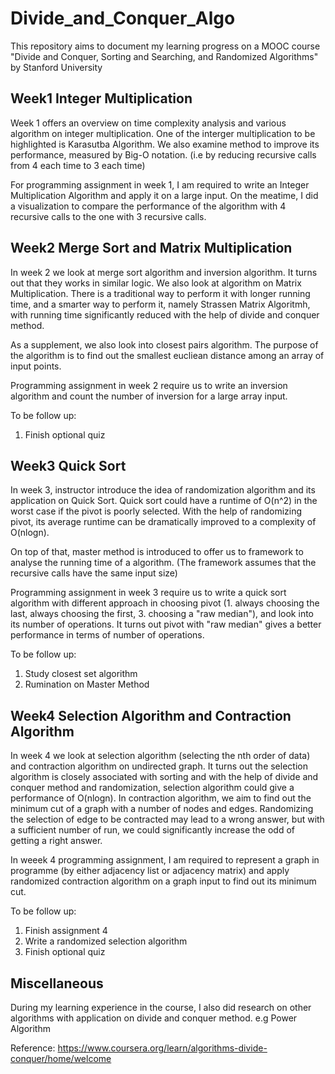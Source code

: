 # Divide_and_Conquer_Algo
This repository aims to document my learning progress on a MOOC course "Divide and Conquer, Sorting and Searching, and Randomized Algorithms" by Stanford University

## Week1 Integer Multiplication
Week 1 offers an overview on time complexity analysis and various algorithm on integer multiplication. One of the interger multiplication to be highlighted is Karasutba Algorithm. We also examine method to improve its performance, measured by Big-O notation. 
(i.e by reducing recursive calls from 4 each time to 3 each time)

For programming assignment in week 1, I am required to write an Integer Multiplication Algorithm and apply it on a large input. On the meatime, I did a visualization to compare the performance of the algorithm with 4 recursive calls to the one with 3 recursive calls.

## Week2 Merge Sort and Matrix Multiplication
In week 2  we look at merge sort algorithm and inversion algorithm. It turns out that they works in similar logic. We also look at algorithm on Matrix Multiplication. There is a traditional way to perform it with longer running time, and a smarter way to perform it, namely Strassen Matrix Algoritmh, with running time significantly reduced with the help of divide and conquer method.

As a supplement, we also look into closest pairs algorithm. The purpose of the algorithm is to find out the smallest eucliean distance among an array of input points.

Programming assignment in week 2 require us to write an inversion algorithm and count the number of inversion for a large array input.

To be follow up:
1. Finish optional quiz

## Week3 Quick Sort
In week 3, instructor introduce the idea of randomization algorithm and its application on Quick Sort. Quick sort could have a runtime of O(n^2) in the worst case if the pivot is poorly selected. With the help of randomizing pivot, its average runtime can be dramatically improved to a complexity of O(nlogn).

On top of that, master method is introduced to offer us to framework to analyse the running time of a algorithm. (The framework assumes that the recursive calls have the same input size)

Programming assignment in week 3 require us to write a quick sort algorithm with different approach in choosing pivot (1. always choosing the last, always choosing the first, 3. choosing a "raw median"), and look into its number of operations. It turns out pivot with "raw median" gives a better performance in terms of number of operations.

To be follow up:
1. Study closest set algorithm
2. Rumination on Master Method

## Week4 Selection Algorithm and Contraction Algorithm 
In week 4 we look at selection algorithm (selecting the nth order of data) and contraction algorithm on undirected graph. It turns out the selection algorithm is closely associated with sorting and with the help of divide and conquer method and randomization, selection algorithm could give a performance of O(nlogn). In contraction algorithm, we aim to find out the minimum cut of a graph with a number of nodes and edges. Randomizing the selection of edge to be contracted may lead to a wrong answer, but with a sufficient number of run, we could significantly increase the odd of getting a right answer.

In weeek 4 programming assignment, I am required to represent a graph in programme (by either adjacency list or adjacency matrix) and apply randomized contraction algorithm on a graph input to find out its minimum cut.

To be follow up:
1. Finish assignment 4
2. Write a randomized selection algorithm
3. Finish optional quiz

## Miscellaneous
During my learning experience in the course, I also did research on other algorithms with application on divide and conquer method.
e.g Power Algorithm

Reference:
https://www.coursera.org/learn/algorithms-divide-conquer/home/welcome
